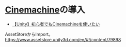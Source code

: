 # [Cinemachine](http://www.cinemachineimagery.com/)の導入

* [【Unity】初心者でもCinemachineを使いたい](http://ghoul-life.hatenablog.com/entry/2017/07/06/231145)

AssetStoreからImport。
https://www.assetstore.unity3d.com/en/#!/content/79898

